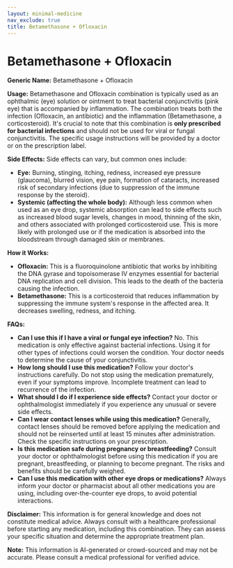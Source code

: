 ```yaml
---
layout: minimal-medicine
nav_exclude: true
title: Betamethasone + Ofloxacin
---
```


# Betamethasone + Ofloxacin

**Generic Name:** Betamethasone + Ofloxacin

**Usage:**  Betamethasone and Ofloxacin combination is typically used as an ophthalmic (eye) solution or ointment to treat bacterial conjunctivitis (pink eye) that is accompanied by inflammation.  The combination treats both the infection (Ofloxacin, an antibiotic) and the inflammation (Betamethasone, a corticosteroid).  It's crucial to note that this combination is **only prescribed for bacterial infections** and should not be used for viral or fungal conjunctivitis.  The specific usage instructions will be provided by a doctor or on the prescription label.

**Side Effects:**  Side effects can vary, but common ones include:

* **Eye:** Burning, stinging, itching, redness, increased eye pressure (glaucoma), blurred vision, eye pain, formation of cataracts, increased risk of secondary infections (due to suppression of the immune response by the steroid).
* **Systemic (affecting the whole body):** Although less common when used as an eye drop, systemic absorption can lead to side effects such as increased blood sugar levels, changes in mood, thinning of the skin, and others associated with prolonged corticosteroid use.  This is more likely with prolonged use or if the medication is absorbed into the bloodstream through damaged skin or membranes.

**How it Works:**

* **Ofloxacin:** This is a fluoroquinolone antibiotic that works by inhibiting the DNA gyrase and topoisomerase IV enzymes essential for bacterial DNA replication and cell division. This leads to the death of the bacteria causing the infection.
* **Betamethasone:** This is a corticosteroid that reduces inflammation by suppressing the immune system's response in the affected area.  It decreases swelling, redness, and itching.

**FAQs:**

* **Can I use this if I have a viral or fungal eye infection?** No.  This medication is only effective against bacterial infections. Using it for other types of infections could worsen the condition.  Your doctor needs to determine the cause of your conjunctivitis.
* **How long should I use this medication?** Follow your doctor's instructions carefully.  Do not stop using the medication prematurely, even if your symptoms improve.  Incomplete treatment can lead to recurrence of the infection.
* **What should I do if I experience side effects?** Contact your doctor or ophthalmologist immediately if you experience any unusual or severe side effects.
* **Can I wear contact lenses while using this medication?**  Generally, contact lenses should be removed before applying the medication and should not be reinserted until at least 15 minutes after administration. Check the specific instructions on your prescription.
* **Is this medication safe during pregnancy or breastfeeding?** Consult your doctor or ophthalmologist before using this medication if you are pregnant, breastfeeding, or planning to become pregnant.  The risks and benefits should be carefully weighed.
* **Can I use this medication with other eye drops or medications?**  Always inform your doctor or pharmacist about all other medications you are using, including over-the-counter eye drops, to avoid potential interactions.


**Disclaimer:** This information is for general knowledge and does not constitute medical advice.  Always consult with a healthcare professional before starting any medication, including this combination.  They can assess your specific situation and determine the appropriate treatment plan.


**Note:** This information is AI-generated or crowd-sourced and may not be accurate. Please consult a medical professional for verified advice.